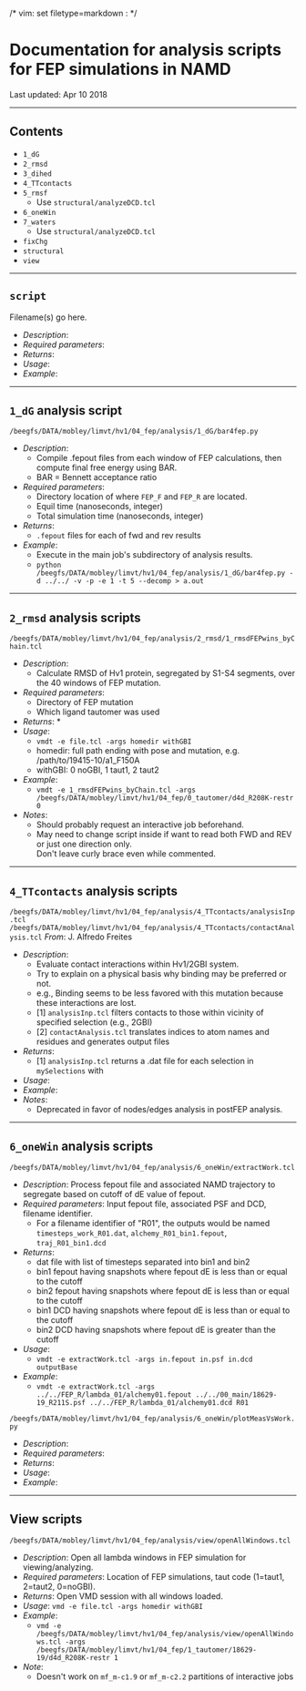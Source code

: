 /* vim: set filetype=markdown : */


# Documentation for analysis scripts for FEP simulations in NAMD
Last updated: Apr 10 2018

-----------------------------------------------------------------------------------------------------------------


## Contents
* `1_dG`
* `2_rmsd`
* `3_dihed`
* `4_TTcontacts`
* `5_rmsf`
    - Use `structural/analyzeDCD.tcl`
* `6_oneWin`
* `7_waters`
    - Use `structural/analyzeDCD.tcl`
* `fixChg`
* `structural`
* `view`

-----------------------------------------------------------------------------------------------------------------


## `script`

Filename(s) go here.
* *Description*:
* *Required parameters*:
* *Returns*:
* *Usage*:
* *Example*:


-----------------------------------------------------------------------------------------------------------------


## `1_dG` analysis script

`/beegfs/DATA/mobley/limvt/hv1/04_fep/analysis/1_dG/bar4fep.py`
* *Description*:
   * Compile .fepout files from each window of FEP calculations, then compute final free energy using BAR.
   * BAR = Bennett acceptance ratio
* *Required parameters*:
   * Directory location of where `FEP_F` and `FEP_R` are located.
   * Equil time (nanoseconds, integer)
   * Total simulation time (nanoseconds, integer)
* *Returns*:
   * `.fepout` files for each of fwd and rev results
* *Example*:
   * Execute in the main job's subdirectory of analysis results.   
   * `python /beegfs/DATA/mobley/limvt/hv1/04_fep/analysis/1_dG/bar4fep.py -d ../../ -v -p -e 1 -t 5 --decomp > a.out`


-----------------------------------------------------------------------------------------------------------------


## `2_rmsd` analysis scripts

`/beegfs/DATA/mobley/limvt/hv1/04_fep/analysis/2_rmsd/1_rmsdFEPwins_byChain.tcl`
* *Description*: 
   * Calculate RMSD of Hv1 protein, segregated by S1-S4 segments, over the 40 windows of FEP mutation.
* *Required parameters*:
   * Directory of FEP mutation
   * Which ligand tautomer was used
* *Returns*:
   * 
* *Usage*:
   * `vmdt -e file.tcl -args homedir withGBI`
   * homedir: full path ending with pose and mutation, e.g. /path/to/19415-10/a1_F150A
   * withGBI: 0 noGBI, 1 taut1, 2 taut2
* *Example*:  
   * `vmdt -e 1_rmsdFEPwins_byChain.tcl -args /beegfs/DATA/mobley/limvt/hv1/04_fep/0_tautomer/d4d_R208K-restr 0`
* *Notes*:
   * Should probably request an interactive job beforehand.
   * May need to change script inside if want to read both FWD and REV or just one direction only.  
     Don't leave curly brace even while commented.


-----------------------------------------------------------------------------------------------------------------


## `4_TTcontacts` analysis scripts
`/beegfs/DATA/mobley/limvt/hv1/04_fep/analysis/4_TTcontacts/analysisInp.tcl`
`/beegfs/DATA/mobley/limvt/hv1/04_fep/analysis/4_TTcontacts/contactAnalysis.tcl`
*From*: J. Alfredo Freites

* *Description*:
   * Evaluate contact interactions within Hv1/2GBI system.
   * Try to explain on a physical basis why binding may be preferred or not.
   * e.g., Binding seems to be less favored with this mutation because these interactions are lost.
   * [1] `analysisInp.tcl` filters contacts to those within vicinity of specified selection (e.g., 2GBI)
   * [2] `contactAnalysis.tcl` translates indices to atom names and residues and generates output files
* *Returns*:
   * [1] `analysisInp.tcl` returns a .dat file for each selection in `mySelections` with 
* *Usage*:
* *Example*:
* *Notes*:
   * Deprecated in favor of nodes/edges analysis in postFEP analysis.


-----------------------------------------------------------------------------------------------------------------


## `6_oneWin` analysis scripts

`/beegfs/DATA/mobley/limvt/hv1/04_fep/analysis/6_oneWin/extractWork.tcl`
* *Description*: Process fepout file and associated NAMD trajectory to segregate based on cutoff of dE value of fepout.
* *Required parameters*: Input fepout file, associated PSF and DCD, filename identifier.
   * For a filename identifier of "R01", the outputs would be named `timesteps_work_R01.dat`, `alchemy_R01_bin1.fepout`, `traj_R01_bin1.dcd` 
* *Returns*:
   * dat file with list of timesteps separated into bin1 and bin2
   * bin1 fepout having snapshots where fepout dE is less than or equal to the cutoff
   * bin2 fepout having snapshots where fepout dE is less than or equal to the cutoff
   * bin1 DCD having snapshots where fepout dE is less than or equal to the cutoff
   * bin2 DCD having snapshots where fepout dE is greater than the cutoff
* *Usage*:
   * `vmdt -e extractWork.tcl -args in.fepout in.psf in.dcd outputBase`
* *Example*:
   * `vmdt -e extractWork.tcl -args ../../FEP_R/lambda_01/alchemy01.fepout ../../00_main/18629-19_R211S.psf ../../FEP_R/lambda_01/alchemy01.dcd R01`


`/beegfs/DATA/mobley/limvt/hv1/04_fep/analysis/6_oneWin/plotMeasVsWork.py`
* *Description*:
* *Required parameters*:
* *Returns*:
* *Usage*:
* *Example*:


-----------------------------------------------------------------------------------------------------------------


## View scripts

`/beegfs/DATA/mobley/limvt/hv1/04_fep/analysis/view/openAllWindows.tcl`
* *Description*: Open all lambda windows in FEP simulation for viewing/analyzing. 
* *Required parameters*: Location of FEP simulations, taut code (1=taut1, 2=taut2, 0=noGBI).
* *Returns*: Open VMD session with all windows loaded.
* *Usage*: `vmd -e file.tcl -args homedir withGBI`
* *Example*:
   * `vmd -e /beegfs/DATA/mobley/limvt/hv1/04_fep/analysis/view/openAllWindows.tcl -args /beegfs/DATA/mobley/limvt/hv1/04_fep/1_tautomer/18629-19/d4d_R208K-restr 1`
* *Note*: 
   * Doesn't work on `mf_m-c1.9` or `mf_m-c2.2` partitions of interactive jobs
